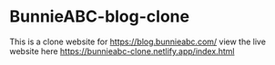 # BunnieABC-blog-clone
This is a clone website for https://blog.bunnieabc.com/
view the live website here 
 https://bunnieabc-clone.netlify.app/index.html

